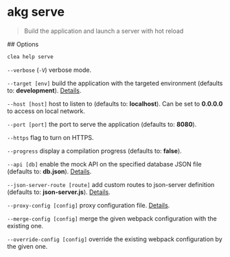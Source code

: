 # akg serve

> Build the application and launch a server with hot reload

## Options

```bash
clea help serve
```

`--verbose` (`-V`) verbose mode.

`--target [env]` build the application with the targeted environment (defaults to: **development**). [Details](more/environments.md).

`--host [host]` host to listen to (defaults to: **localhost**). Can be set to **0.0.0.0** to access on local network.

`--port [port]` the port to serve the application (defaults to: **8080**).

`--https` flag to turn on HTTPS.

`--progress` display a compilation progress (defaults to: **false**).

`--api [db]` enable the mock API on the specified database JSON file (defaults to: **db.json**). [Details](more/api.md).

`--json-server-route [route]` add custom routes to json-server definition (defaults to: **json-server.js**). [Details](more/api.md).

`--proxy-config [config]` proxy configuration file. [Details](more/proxy.md).

`--merge-config [config]` merge the given webpack configuration with the existing one.

`--override-config [config]` override the existing webpack configuration by the given one.

